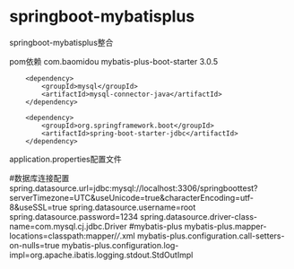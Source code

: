 # springboot-mybatisplus
springboot-mybatisplus整合

pom依赖
       <!-- mybatis-plus-->
        <dependency>
            <groupId>com.baomidou</groupId>
            <artifactId>mybatis-plus-boot-starter</artifactId>
            <version>3.0.5</version>
        </dependency>
        <!-- 数据库驱动-->

        <dependency>
            <groupId>mysql</groupId>
            <artifactId>mysql-connector-java</artifactId>
        </dependency>
        
        <dependency>
            <groupId>org.springframework.boot</groupId>
            <artifactId>spring-boot-starter-jdbc</artifactId>
        </dependency>

application.properties配置文件

#数据库连接配置
spring.datasource.url=jdbc:mysql://localhost:3306/springboottest?serverTimezone=UTC&useUnicode=true&characterEncoding=utf-8&useSSL=true
spring.datasource.username=root
spring.datasource.password=1234
spring.datasource.driver-class-name=com.mysql.cj.jdbc.Driver
#mybatis-plus
mybatis-plus.mapper-locations=classpath:mapper/*/*.xml
mybatis-plus.configuration.call-setters-on-nulls=true
mybatis-plus.configuration.log-impl=org.apache.ibatis.logging.stdout.StdOutImpl

